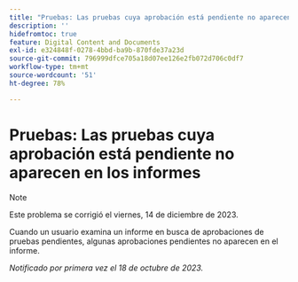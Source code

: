 ```yaml
---
title: "Pruebas: Las pruebas cuya aprobación está pendiente no aparecen en los informes"
description: ''
hidefromtoc: true
feature: Digital Content and Documents
exl-id: e324848f-0278-4bbd-ba9b-870fde37a23d
source-git-commit: 796999dfce705a18d07ee126e2fb072d706c0df7
workflow-type: tm+mt
source-wordcount: '51'
ht-degree: 78%

---
```


# Pruebas: Las pruebas cuya aprobación está pendiente no aparecen en los informes

>[!NOTE]
>
>Este problema se corrigió el viernes, 14 de diciembre de 2023.

<!--WF and WFP-->

Cuando un usuario examina un informe en busca de aprobaciones de pruebas pendientes, algunas aprobaciones pendientes no aparecen en el informe.

_Notificado por primera vez el 18 de octubre de 2023._
